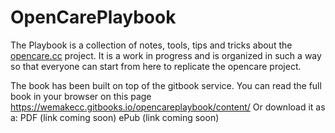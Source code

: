 # OpenCarePlaybook
The Playbook is a collection of notes, tools, tips and tricks about the [opencare.cc](http://opencare.cc) project.
It is a work in progress and is organized in such a way so that everyone can start from here to replicate the opencare project.

The book has been built on top of the gitbook service.
You can read the full book in your browser on this page https://wemakecc.gitbooks.io/opencareplaybook/content/
Or download it as a:
PDF (link coming soon)
ePub (link coming soon)
